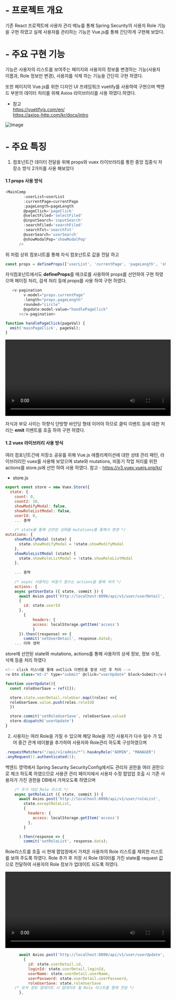 # - 프로젝트 개요
기존 React 프로젝트에 사용자 관리 메뉴를 통해 Spring Security의 사용자 Role 기능을 구현 하였고 실제 사용자를 관리하는 기능은 Vue.js를 통해 간단하게 구현해 보았다.

# - 주요 구현 기능
기능은 사용자의 리스트를 보여주는 페이지와 사용자의 정보를 변경하는 기능(사용자 이름과, Role 정보만 변경), 사용자를 삭제 하는 기능을 간단히 구현 하였다.

또한 페이지의 Vue.js를 위한 디자인 UI 프레임워크 vuetify를 사용하여 구현으며 백엔드 부분의 데이터 처리를 위해 Axios 라이브러리를 사용 하였다.하였다.

- 참고  
<https://vuetifyjs.com/en/>  
<https://axios-http.com/kr/docs/intro>

![Image](https://github.com/user-attachments/assets/bfcaae53-b5cf-4950-beff-1a2242f587a9)

# - 주요 특징
1. 컴포넌트간 데이터 전달을 위해 props와 vuex 라이브러리를 통한 중앙 집중식 저장소 방식 2가지를 사용 해보았다

#### 1.1 props 사용 방식

```js
<MainComp
        :userList=userList
        :currentPage=currentPage
        :pageLength=pageLength
        @pageClick='pageClick'
        @selectFiled='selectFiled'
        @inputSearch='inputSearch'
        :searchFiled='searchFiled'
        :searchTxt='searchTxt'
        @userSearch='userSearch'
        @showModalPop='showModalPop'
      />
``` 
위 처럼 상위 컴포너트를 통해 자식 컴포넌트로 값을 전달 하고
```js
const props = defineProps(['userList', 'currentPage', 'pageLength', 'showModal'])
```
자식컴포넌트에서도 **defineProps**를 매크로를 사용하여 props를 선언하여 구현 하였으며 페이징 처리, 검색 처리 등에 props를 사용 하여 구현 하였다.

```js
   <v-pagination
        v-model="props.currentPage"
        :length="props.pageLength"
        rounded="circle"
        @update:model-value="handlePageClick"
      ></v-pagination>
```
```js
function handlePageClick(pageVal) {
  emit('mainPageClick', pageVal);
}
```
<video width="520" height="240" controls>
  <source src="https://github.com/user-attachments/assets/aa33c65f-a520-45c3-b863-502236d786da" type="video/mp4">
</video>

자식과 부모 사이는 하향식 단방향 바인딩 형태 이어야 하므로 클릭 이벤트 등에 대한 처리는 **emit** 이벤트를 호출 하여 구현 하였다.

#### 1.2 vuex 라이브러리 사용 방식
여러 컴포넌트간에 저장소 공유를 위해 Vue.js 애플리케이션에 대한 상태 관리 패턴, 라이브러리인 vuex를 사용해 보았으며 state와 mutations, 비동기 작업 처리를 위한 actions를 store.js에 선언 하여 사용 하였다.
참고 - <https://v3.vuex.vuejs.org/kr/>

- store.js
```js
export const store = new Vuex.Store({
  state: {
    count: 0,
    count2: 10,
    showModifyModal: false,
    showRoleListModal: false,
    userId: 0,
    ... 중략
    
    /* state를 통해 선언된 상태를 mutations를 통해서 변경 */
mutations: {
    showModifyModal (state) {
      state.showModifyModal = !state.showModifyModal
    },
    showRoleListModal (state) {
      state.showRoleListModal = !state.showRoleListModal
    },
    
    ... 중략
    
    /* async 사용하는 비동기 함수는 actions을 통해 처리 */
    actions: {
    async getUserData ({ state, commit }) {
      await Axios.post('http://localhost:8090/api/v1/user/userDetail',
      {
        id: state.userId
      },
        {
            headers: {
            access: localStorage.getItem('access')
            }
      }).then((response) => {
        commit('setUserDetail', response.data);
    ... 이하 생략
```
store에 선언된 state와 mutations, actions를 통해 사용자의 상세 정보, 정보 수정, 삭제 등을 처리 하였다

```js
<!-- click 리스너를 통해 onClick 이벤트를 발생 시킨 후 처리 -->
<v-btn class="mt-2" type="submit" @click="userUpdate" block>Submit</v-btn>
```
```js
function userUpdate(){
  const roleUserSave = ref([]);

  store.state.userDetail.roleUser.map((roles) =>{
  roleUserSave.value.push(roles.roleId)
  })

  store.commit('setRoleUserSave', roleUserSave.value)
  store.dispatch('userUpdate')
}
```
2. 사용자는 여러 Role을 가질 수 있으며 해당 Role을 가진 사용자가 다수 일수 가 있어 중간 관계 테이블을 추가하여 사용자와 Role관리 하도록 구성하였으며
```java
.requestMatchers("/api/v1/admin/*").hasAnyRole("ADMIN", "MANAGER")
.anyRequest().authenticated());
```
백엔드 영역에서 Spring Security SecurityConfig에서도 관리자 권한을 여러 권한으로 체크 하도록 하였으므로 사용관 관리 페이지에서 사용자 수정 팝업업 호출 시 기존 사용자가 가진 권한을 DB에서 가져오도록 하였으며
```js
    /* 추가 대상 Role 리스트 */
    async getRoleList ({ state, commit }) {
      await Axios.post('http://localhost:8090/api/v1/user/roleList',
        state.exceptRoleList,
        {
          headers: {
            access: localStorage.getItem('access')
          },
        }

      ).then(response => {
        commit('setRoleList', response.data);
```
Role리스트를 호출 시 현재 팝업창에서 가져온 사용자의 Role 리스트를 제외한 리스트를 보여 주도록 하였다. Role 추가 후 저장 시 Role 데이터를 가진 state를 request 값으로 전달하여 사용자의 Role 정보가 업데이트 되도록 하였다.

<video width="520" height="240" controls>
  <source src="https://github.com/user-attachments/assets/0b79938e-90ba-4baf-844c-a286309758f4" type="video/mp4">
</video>

```js
      await Axios.post('http://localhost:8090/api/v1/user/userUpdate',
        {
          id: state.userDetail.id,
          loginId: state.userDetail.loginId,
          userName: state.userDetail.userName,
          userPassword: state.userDetail.userPassword,
          roleUserSave: state.roleUserSave
    /* 유저 정보 업데이트 시 업데이트 될 Role 리스트를 함께 전달 */
      },
```
